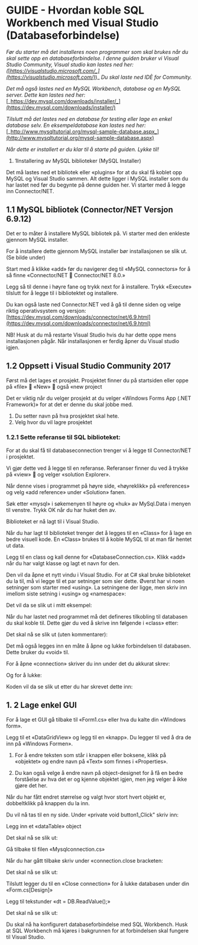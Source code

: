 # GUIDE - Hvordan koble SQL Workbench med Visual Studio (Databaseforbindelse)

_Før du starter må det installeres noen programmer som skal brukes når du skal sette opp en databaseforbindelse. I denne guiden bruker vi Visual Studio Community, Visual studio kan lastes ned her: (_[_https://visualstudio.microsoft.com/_](https://visualstudio.microsoft.com/)_)_ _Du skal laste ned IDÈ for Community._

_Det må også lastes ned en MySQL Workbench, database og en MySQL server. Dette kan lastes ned her:_ [_https://dev.mysql.com/downloads/installer/_](https://dev.mysql.com/downloads/installer/)

_Tilslutt må det lastes ned en database for testing eller lage en enkel database selv. En eksempeldatabase kan lastes ned her:_ [_http://www.mysqltutorial.org/mysql-sample-database.aspx_](http://www.mysqltutorial.org/mysql-sample-database.aspx)

_Når dette er installert er du klar til å starte på guiden. Lykke til!_

1. 1Installering av MySQL biblioteker (MySQL Installer)

Det må lastes ned et bibliotek eller «plugins» for at du skal få koblet opp MySQL og Visual Studio sammen. Alt dette ligger i MySQL installer som du har lastet ned før du begynte på denne guiden her. Vi starter med å legge inn Connector/NET.

## 1.1 MySQL bibliotek (Connector/NET Versjon 6.9.12)

Det er to måter å installere MySQL bibliotek på. Vi starter med den enkleste gjennom MySQL installer.

For å installere dette gjennom MySQL installer bør installasjonen se slik ut. (Se bilde under)


Start med å klikke «add» før du navigerer deg til «MySQL connectors» for å så finne «Connector/NET   Connector/NET 8.0.»


Legg så til denne i høyre fane og trykk next for å installere. Trykk «Execute» tilslutt for å legge til i bibliotektet og installere.


Du kan også laste ned Connector.NET ved å gå til denne siden og velge riktig operativsystem og versjon: [https://dev.mysql.com/downloads/connector/net/6.9.html](https://dev.mysql.com/downloads/connector/net/6.9.html)


NB! Husk at du må restarte Visual Studio hvis du har dette oppe mens installasjonen pågår. Når installasjonen er ferdig åpner du Visual studio igjen.

## 1.2 Oppsett i Visual Studio Community 2017


Først må det lages et prosjekt. Prosjektet finner du på startsiden eller oppe på «file»  «New»  også «new project


Det er viktig når du velger prosjekt at du velger «Windows Forms App (.NET Framework)» for at det er denne du skal jobbe med.


1. Du setter navn på hva prosjektet skal hete.
2. Velg hvor du vil lagre prosjektet

### 1.2.1 Sette referanse til SQL biblioteket:

For at du skal få til databaseconnection trenger vi å legge til Connector/NET i prosjektet.

Vi gjør dette ved å legge til en referanse. Referanser finner du ved å trykke på «view»  og velger «solution Explorer».


Når denne vises i programmet på høyre side, «høyreklikk» på «references» og velg «add reference» under «Solution» fanen.


Søk etter «mysql» i søkemenyen til høyre og «huk» av MySql.Data i menyen til venstre. Trykk OK når du har huket den av.


Biblioteket er nå lagt til i Visual Studio.

Når du har lagt til biblioteket trenger det å legges til en «Class» for å lage en bedre visuell kode. En «Class» brukes til å koble MySQL til at man får hentet ut data.




Legg til en class og kall denne for «DatabaseConnection.cs». Klikk «add» når du har valgt klasse og lagt et navn for den.


Den vil da åpne et nytt vindu i Visual Studio. For at C# skal bruke biblioteket du la til, må vi legge til et par setninger som sier dette. Øverst har vi noen setninger som starter med «using». La setningene der ligge, men skriv inn imellom siste setning i «using» og «namespace»:


Det vil da se slik ut i mitt eksempel:


Når du har lastet ned programmet må det defineres tilkobling til databasen du skal koble til. Dette gjør du ved å skrive inn følgende i «class» etter:

Det skal nå se slik ut (uten kommentarer):

Det må også legges inn en måte å åpne og lukke forbindelsen til databasen. Dette bruker du «void» til.

For å åpne «connection» skriver du inn under det du akkurat skrev:

Og for å lukke:

Koden vil da se slik ut etter du har skrevet dette inn:


## 1. 2 Lage enkel GUI

For å lage et GUI gå tilbake til «Form1.cs» eller hva du kalte din «Windows form».


Legg til et «DataGridView» og legg til en «knapp». Du legger til ved å dra de inn på «Windows Formen».


1. For å endre teksten som står i knappen eller boksene, klikk på «objektet» og endre navn på «Text» som finnes i «Properties».

2. Du kan også velge å endre navn på object-designet for å få en bedre forståelse av hva det er og kjenne objektet igjen, men jeg velger å ikke gjøre det her.

Når du har fått endret størrelse og valgt hvor stort hvert objekt er, dobbeltklikk på knappen du la inn.

Du vil nå tas til en ny side. Under «private void button1\_Click&quot; skriv inn:


Legg inn et «dataTable» object

Det skal nå se slik ut:


Gå tilbake til filen «Mysqlconnection.cs»


Når du har gått tilbake skriv under «connection.close bracketen:


Det skal nå se slik ut:


Tilslutt legger du til en «Close connection» for å lukke databasen under din «Form.cs[Design]»

Legg til tekstunder «dt = DB.ReadValue();»


Det skal nå se slik ut:

Du skal nå ha konfigurert databaseforbindelse med SQL Workbench. Husk at SQL Workbench må kjøres i bakgrunnen for at forbindelsen skal fungere til Visual Studio.
